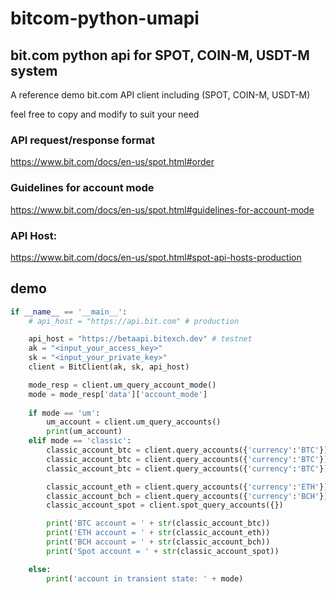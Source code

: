 # bitcom-python-umapi

## bit.com python api for SPOT, COIN-M, USDT-M system

A reference demo bit.com API client including (SPOT, COIN-M, USDT-M)

feel free to copy and modify to suit your need

### API request/response format
https://www.bit.com/docs/en-us/spot.html#order

### Guidelines for account mode
https://www.bit.com/docs/en-us/spot.html#guidelines-for-account-mode

### API Host:
https://www.bit.com/docs/en-us/spot.html#spot-api-hosts-production



## demo

```python
if __name__ == '__main__':
    # api_host = "https://api.bit.com" # production

    api_host = "https://betaapi.bitexch.dev" # testnet
    ak = "<input_your_access_key>"
    sk = "<input_your_private_key>"
    client = BitClient(ak, sk, api_host)

    mode_resp = client.um_query_account_mode()
    mode = mode_resp['data']['account_mode']
    
    if mode == 'um':
        um_account = client.um_query_accounts()
        print(um_account)
    elif mode == 'classic':
        classic_account_btc = client.query_accounts({'currency':'BTC'})
        classic_account_btc = client.query_accounts({'currency':'BTC'})
        classic_account_btc = client.query_accounts({'currency':'BTC'})

        classic_account_eth = client.query_accounts({'currency':'ETH'})
        classic_account_bch = client.query_accounts({'currency':'BCH'})
        classic_account_spot = client.spot_query_accounts({})

        print('BTC account = ' + str(classic_account_btc))
        print('ETH account = ' + str(classic_account_eth))
        print('BCH account = ' + str(classic_account_bch))
        print('Spot account = ' + str(classic_account_spot))

    else:
        print('account in transient state: ' + mode)
```        